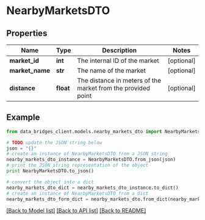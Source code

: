 # NearbyMarketsDTO


## Properties

Name | Type | Description | Notes
------------ | ------------- | ------------- | -------------
**market_id** | **int** | The internal ID of the market | [optional] 
**market_name** | **str** | The name of the market | [optional] 
**distance** | **float** | The distance in meters of the market from the provided point | [optional] 

## Example

```python
from data_bridges_client.models.nearby_markets_dto import NearbyMarketsDTO

# TODO update the JSON string below
json = "{}"
# create an instance of NearbyMarketsDTO from a JSON string
nearby_markets_dto_instance = NearbyMarketsDTO.from_json(json)
# print the JSON string representation of the object
print NearbyMarketsDTO.to_json()

# convert the object into a dict
nearby_markets_dto_dict = nearby_markets_dto_instance.to_dict()
# create an instance of NearbyMarketsDTO from a dict
nearby_markets_dto_form_dict = nearby_markets_dto.from_dict(nearby_markets_dto_dict)
```
[[Back to Model list]](../README.md#documentation-for-models) [[Back to API list]](../README.md#documentation-for-api-endpoints) [[Back to README]](../README.md)



